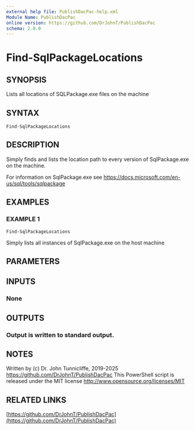 ```yaml
---
external help file: PublishDacPac-help.xml
Module Name: PublishDacPac
online version: https://github.com/DrJohnT/PublishDacPac
schema: 2.0.0
---
```


# Find-SqlPackageLocations

## SYNOPSIS
Lists all locations of SQLPackage.exe files on the machine

## SYNTAX

```
Find-SqlPackageLocations
```

## DESCRIPTION
Simply finds and lists the location path to every version of SqlPackage.exe on the machine.

For information on SqlPackage.exe see https://docs.microsoft.com/en-us/sql/tools/sqlpackage

## EXAMPLES

### EXAMPLE 1
```
Find-SqlPackageLocations
```

Simply lists all instances of SqlPackage.exe on the host machine

## PARAMETERS

## INPUTS

### None
## OUTPUTS

### Output is written to standard output.
## NOTES
Written by (c) Dr.
John Tunnicliffe, 2019-2025 https://github.com/DrJohnT/PublishDacPac
This PowerShell script is released under the MIT license http://www.opensource.org/licenses/MIT

## RELATED LINKS

[https://github.com/DrJohnT/PublishDacPac](https://github.com/DrJohnT/PublishDacPac)

